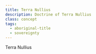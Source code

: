 ```yaml
---
title: Terra Nullius
description: Doctrine of Terra Nullius
class: concept
tags:
  - aboriginal-title
  - sovereignty
---
```


Terra Nullius

